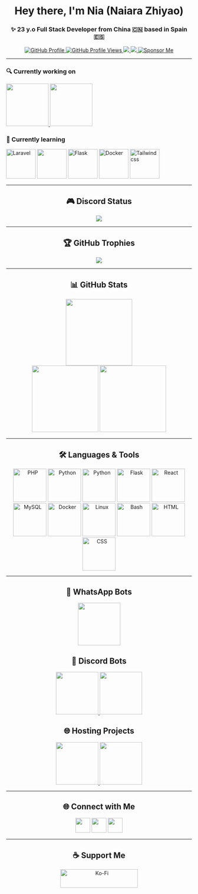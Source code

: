 <h1 align="center">Hey there, I'm Nia (Naiara Zhiyao)</h1>
<h3 align="center">✨ 23 y.o Full Stack Developer from China 🇨🇳 based in Spain 🇪🇸</h3>

<div align="center">
  <a href="https://github.com/lz20r">
    <img src="https://img.shields.io/badge/GitHub%20Profile-lz20r-lightblue?style=for-the-badge&logo=github" alt="GitHub Profile" />
  </a>
  <a href="https://github.com/lz20r">
    <img src="https://komarev.com/ghpvc/?username=lz20r&label=GitHub%20Profile%20Views&color=red&style=for-the-badge" alt="GitHub Profile Views" />
  </a>
  <a href="https://github.com/lz20r">
    <img src="https://img.shields.io/github/followers/lz20r?label=Followers&style=for-the-badge&color=lightblue">
  </a>
  <a href="https://lz20r.link/discord" alt="Discord">
    <img src="https://img.shields.io/discord/1299465748598493276?label=Discord&style=for-the-badge&color=lightblue"/>
  </a>
  <a href="https://github.com/sponsors/lz20r">
    <img src="https://img.shields.io/badge/Sponsor%20Me-❤-lightblue?style=for-the-badge&logo=githubsponsors" alt="Sponsor Me" />
  </a>

</div>

---

### 🔍 Currently working on

<a href="https://github.com/cinammon-es/cinammon">
    <img height="115" src="https://github-readme-stats.vercel.app/api/pin/?username=cinammon-es&repo=cinammon&theme=rose_pine&border_color=61dafb&border_radius=10"/>
</a>

<a href="https://github.com/cinammon-es/panel">
    <img height="115" src="https://github-readme-stats.vercel.app/api/pin/?username=cinammon-es&repo=panel&theme=rose_pine&border_color=61dafb&border_radius=10"/>
  </a>

### 📘 Currently learning

<img src="https://cdn.jsdelivr.net/gh/devicons/devicon@latest/icons/laravel/laravel-original.svg" alt="Laravel" width="80" /> <img src="https://cdn.jsdelivr.net/gh/devicons/devicon@latest/icons/react/react-original.svg" width="80" /> <img src="https://cdn.jsdelivr.net/gh/devicons/devicon@latest/icons/flask/flask-original.svg"  alt="Flask" width="80" /> <img src="https://cdn.jsdelivr.net/gh/devicons/devicon@latest/icons/docker/docker-original.svg" alt="Docker" width="80" /> <img src="https://cdn.jsdelivr.net/gh/devicons/devicon@latest/icons/tailwindcss/tailwindcss-original.svg" alt="Tailwindcss" width="80" />
              
---

<h2 align="center">🎮 Discord Status</h2>
<p align="center">
  <a href="https://discord.com/users/1033160523044376616">
    <img src="https://lanyard-profile-readme.vercel.app/api/1033160523044376616?theme=dark&bg=2E1A47&animated=false&hideDiscrim=true&borderRadius=25px" />
  </a>
</p>

---

<h2 align="center">🏆 GitHub Trophies</h2>
<p align="center">
  <img src="https://github-profile-trophy.vercel.app/?username=lz20r&theme=darkhub&no-bg=true&margin-w=10" />
</p>

---

<h2 align="center">📊 GitHub Stats</h2>
<p align="center">
  <img height="180" src="https://stats.hedystia.com/api?username=lz20r&theme=omni" />
  <br />
  <img height="180" src="https://github-readme-stats.vercel.app/api/top-langs/?username=lz20r&layout=compact&theme=rose_pine&langs_count=9&border_color=61dafb&border_radius=10" />
  <img height="180" src="https://github-readme-streak-stats.herokuapp.com/?user=lz20r&theme=rose_pine&count-private=true&border=61dafb&border_radius=10" />
</p>

---

<h2 align="center">🛠 Languages & Tools</h2>
<p align="center">
  <img src="https://cdn.jsdelivr.net/gh/devicons/devicon@latest/icons/php/php-original.svg" alt="PHP" width="90" />
  <img src="https://raw.githubusercontent.com/cinammon-es/panel/master/icons/python/python-original.svg" alt="Python" width="90" />
  <img src="https://cdn.jsdelivr.net/gh/devicons/devicon@latest/icons/python/python-original.svg" alt="Python" width="90" />  
  <img src="https://cdn.jsdelivr.net/gh/devicons/devicon@latest/icons/flask/flask-original.svg"  alt="Flask" width="90" />    
  <img src="https://cdn.jsdelivr.net/gh/devicons/devicon@latest/icons/react/react-original.svg" alt="React" width="90" />
  <img src="https://cdn.jsdelivr.net/gh/devicons/devicon@latest/icons/mysql/mysql-original.svg" alt="MySQL" width="90" />
  <img src="https://cdn.jsdelivr.net/gh/devicons/devicon@latest/icons/docker/docker-original.svg" alt="Docker" width="90" />
  <img src="https://cdn.jsdelivr.net/gh/devicons/devicon@latest/icons/linux/linux-original.svg" alt="Linux" width="90" />
  <img src="https://cdn.jsdelivr.net/gh/devicons/devicon@latest/icons/bash/bash-plain.svg" alt="Bash" width="90" />
  <img src="https://cdn.jsdelivr.net/gh/devicons/devicon@latest/icons/html5/html5-original-wordmark.svg" alt="HTML" width="90" />
  <img src="https://cdn.jsdelivr.net/gh/devicons/devicon@latest/icons/css3/css3-original-wordmark.svg" alt="CSS" width="90" />
  
  <!-- Agrega más si quieres -->
</p>

---

<h2 align="center">📱 WhatsApp Bots</h2>
<p align="center">
  <a href="https://github.com/lz20r/totorobot.wa">
    <img height="115" src="https://github-readme-stats.vercel.app/api/pin/?username=lz20r&repo=totorobot.wa&theme=rose_pine&border_color=61dafb&border_radius=10"/>
  </a>
</p>

<h2 align="center">💬 Discord Bots</h2>
<p align="center">
  <a href="https://github.com/lz20r/momojs">
    <img height="115" src="https://github-readme-stats.vercel.app/api/pin/?username=lz20r&repo=momojs&theme=rose_pine&border_color=61dafb&border_radius=10"/>
  </a>
  <a href="https://github.com/lz20r/momopy">
    <img height="115" src="https://github-readme-stats.vercel.app/api/pin/?username=lz20r&repo=momopy&theme=rose_pine&border_color=61dafb&border_radius=10"/>
  </a>
</p>

<h2 align="center">🌐 Hosting Projects</h2>
<p align="center">
  <a href="https://github.com/cinammon-es/cinammon">
    <img height="115" src="https://github-readme-stats.vercel.app/api/pin/?username=cinammon-es&repo=cinammon&theme=rose_pine&border_color=61dafb&border_radius=10"/>
  </a>
  <a href="https://github.com/lz20r/cinnamonScripts">
    <img height="115" src="https://github-readme-stats.vercel.app/api/pin/?username=lz20r&repo=cinnamonScripts&theme=rose_pine&border_color=61dafb&border_radius=10"/>
  </a>
</p>

---

<h2 align="center">🌐 Connect with Me</h2>
<p align="center">
  <a href="https://www.instagram.com/zhiyaolezameta20/"><img src="https://raw.githubusercontent.com/rahuldkjain/github-profile-readme-generator/master/src/images/icons/Social/instagram.svg" width="40"/></a>
  <a href="https://www.youtube.com/@4ummin"> <img src="https://raw.githubusercontent.com/rahuldkjain/github-profile-readme-generator/master/src/images/icons/Social/youtube.svg" width="40"/></a>
  <a href="https://discord.gg/hikarinet"><img src="https://raw.githubusercontent.com/rahuldkjain/github-profile-readme-generator/master/src/images/icons/Social/discord.svg" width="40"/></a>
</p>

---

<h2 align="center">☕ Support Me</h2>
<p align="center">
  <a href="https://ko-fi.com/lz20r">
    <img src="https://cdn.ko-fi.com/cdn/kofi3.png?v=3" height="50" width="210" alt="Ko-Fi" />
  </a>
</p>
